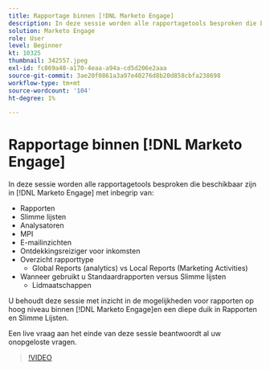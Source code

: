 ```yaml
---
title: Rapportage binnen [!DNL Marketo Engage]
description: In deze sessie worden alle rapportagetools besproken die beschikbaar zijn in [!DNL Marketo Engage] inclusief Meldingen Smart List Analyzers MPI-e-mailtips
solution: Marketo Engage
role: User
level: Beginner
kt: 10325
thumbnail: 342557.jpeg
exl-id: fc869a40-a170-4eaa-a94a-cd5d206e2aaa
source-git-commit: 3ae20f0861a3a97e40276d8b20d858cbfa238698
workflow-type: tm+mt
source-wordcount: '104'
ht-degree: 1%

---
```


# Rapportage binnen [!DNL Marketo Engage]

In deze sessie worden alle rapportagetools besproken die beschikbaar zijn in [!DNL Marketo Engage] met inbegrip van:

* Rapporten
* Slimme lijsten
* Analysatoren
* MPI
* E-mailinzichten
* Ontdekkingsreiziger voor inkomsten
* Overzicht rapporttype
   * Global Reports (analytics) vs Local Reports (Marketing Activities)
* Wanneer gebruikt u Standaardrapporten versus Slimme lijsten
   * Lidmaatschappen

U behoudt deze sessie met inzicht in de mogelijkheden voor rapporten op hoog niveau binnen [!DNL Marketo Engage]en een diepe duik in Rapporten en Slimme Lijsten.

Een live vraag aan het einde van deze sessie beantwoordt al uw onopgeloste vragen.

>[!VIDEO](https://video.tv.adobe.com/v/342557/?quality=12&learn=on)
